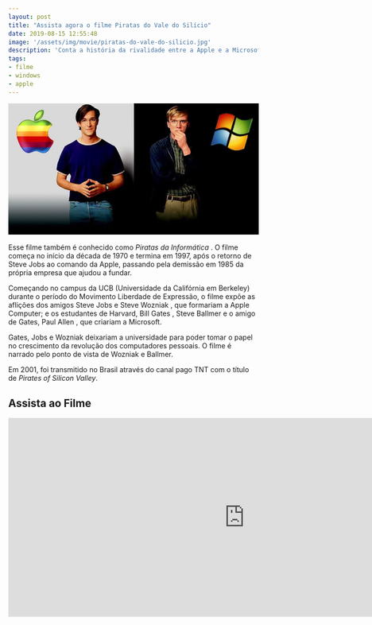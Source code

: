 ```yaml
---
layout: post
title: "Assista agora o filme Piratas do Vale do Silício"
date: 2019-08-15 12:55:48
image: '/assets/img/movie/piratas-do-vale-do-silicio.jpg'
description: 'Conta a história da rivalidade entre a Apple e a Microsoft'
tags:
- filme
- windows
- apple
---
```



![Piratas do Vale do Silício](/assets/img/movie/piratas-do-vale-do-silicio.jpg)

Esse filme também é conhecido como *Piratas da Informática* . O filme começa no início da década de 1970 e termina em 1997, após o retorno de Steve Jobs ao comando da Apple, passando pela demissão em 1985 da própria empresa que ajudou a fundar.

Começando no campus da UCB (Universidade da Califórnia em Berkeley) durante o período do Movimento Liberdade de Expressão, o filme expõe as aflições dos amigos Steve Jobs e Steve Wozniak , que formariam a Apple Computer; e os estudantes de Harvard, Bill Gates , Steve Ballmer e o amigo de Gates, Paul Allen , que criariam a Microsoft.

Gates, Jobs e Wozniak deixariam a universidade para poder tomar o papel no crescimento da revolução dos computadores pessoais. O filme é narrado pelo ponto de vista de Wozniak e Ballmer.

Em 2001, foi transmitido no Brasil através do canal pago TNT com o título de *Pirates of Silicon Valley*. 

## Assista ao Filme

<script async src="https://pagead2.googlesyndication.com/pagead/js/adsbygoogle.js"></script>
<!-- Informat -->
<ins class="adsbygoogle"
     style="display:block"
     data-ad-client="ca-pub-2838251107855362"
     data-ad-slot="2327980059"
     data-ad-format="auto"
     data-full-width-responsive="true"></ins>
<script>
(adsbygoogle = window.adsbygoogle || []).push({});
</script>

<iframe style="border:none;" src="https://drive.google.com/file/d/1J4FzL7BP7kBkCdlYWBWLnDQpGWxHK20Z/preview" width="950" height="400" allowfullscreen></iframe>
